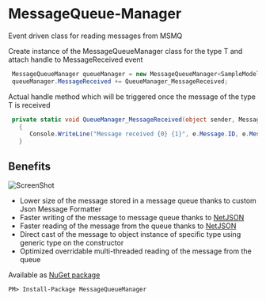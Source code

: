 # MessageQueue-Manager
Event driven class for reading messages from MSMQ

Create instance of the MessageQueueManager class for the type T and attach handle to MessageReceived event

```cs
 MessageQueueManager queueManager = new MessageQueueManager<SampleModel>(@".\private$\TestQueue");
 queueManager.MessageReceived += QueueManager_MessageReceived;
```


Actual handle method which will be triggered once the message of the type T is received
```cs
 private static void QueueManager_MessageReceived(object sender, MessageReceivedEventArgs<SampleModel> e)
   {
      Console.WriteLine("Message received {0} {1}", e.Message.ID, e.Message.TimeCreated.ToString("yyyy-MM-dd HH:mm:ss.fff"));
   }
```

## Benefits

![ScreenShot](http://dejanstojanovic.net/media/114939/performances.png)

- Lower size of the message stored in a message queue thanks to custom Json Message Formatter
- Faster writing of the message to message queue thanks to [NetJSON](https://github.com/rpgmaker/NetJSON)
- Faster reading of the message from the queue thanks to [NetJSON](https://github.com/rpgmaker/NetJSON)
- Direct cast of the message to object instance of specific type using generic type on the constructor
- Optimized overridable multi-threaded reading of the message from the queue

Available as [NuGet package](https://www.nuget.org/packages/MessageQueueManager/)
```
PM> Install-Package MessageQueueManager
```

